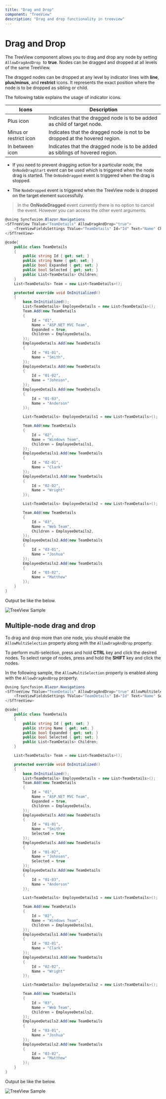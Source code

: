 ```yaml
---
title: "Drag and Drop"
component: "TreeView"
description: "Drag and drop functionality in treeview"
---
```


# Drag and Drop

The TreeView component allows you to drag and drop any node by setting `AllowDragAndDrop` &nbsp;to **true**. Nodes can be dragged and dropped at all levels of the same TreeView.

The dragged nodes can be dropped at any level by indicator lines with **line**, **plus/minus**, and **restrict** icons. It represents the exact position where the node is to be dropped as sibling or child.

The following table explains the usage of indicator icons.

| Icons | Description |
|------|-------------|
| Plus icon | Indicates that the dragged node is to be added as child of target node. |
| Minus or restrict icon |Indicates that the dragged node is not to be dropped at the hovered region. |
| In between icon | Indicates that the dragged node is to be added as siblings of hovered region. |

* If you need to prevent dragging action for a particular node, the `OnNodeDragStart` event can be used which is triggered when the node drag is started. The `OnNodeDragged` event is triggered when the drag is stopped.

* The `NodeDropped` event is triggered when the TreeView node is dropped on the target element successfully.

> In the **OnNodeDragged** event currently there is no option to cancel the event. However you can access the other event arguments.

```csharp
@using Syncfusion.Blazor.Navigations
<SfTreeView TValue="TeamDetails" AllowDragAndDrop="true">
    <TreeViewFieldsSettings TValue="TeamDetails" Id="Id" Text="Name" Child="Children" DataSource="@Team" Expanded="Expanded"></TreeViewFieldsSettings>
</SfTreeView>

@code{
    public class TeamDetails
    {
        public string Id { get; set; }
        public string Name { get; set; }
        public bool Expanded { get; set; }
        public bool Selected { get; set; }
        public List<TeamDetails> Children;
    }
    List<TeamDetails> Team = new List<TeamDetails>();

    protected override void OnInitialized()
    {
        base.OnInitialized();
        List<TeamDetails> EmployeeDetails = new List<TeamDetails>();
        Team.Add(new TeamDetails
        {
            Id = "01",
            Name = "ASP.NET MVC Team",
            Expanded = true,
            Children = EmployeeDetails,
        });
        EmployeeDetails.Add(new TeamDetails
        {
            Id = "01-01",
            Name = "Smith",
        });
        EmployeeDetails.Add(new TeamDetails
        {
            Id = "01-02",
            Name = "Johnson",
        });
        EmployeeDetails.Add(new TeamDetails
        {
            Id = "01-03",
            Name = "Anderson"
        });

        List<TeamDetails> EmployeeDetails1 = new List<TeamDetails>();

        Team.Add(new TeamDetails
        {
            Id = "02",
            Name = "Windows Team",
            Children = EmployeeDetails1,
        });
        EmployeeDetails1.Add(new TeamDetails
        {
            Id = "02-01",
            Name = "Clark"
        });
        EmployeeDetails1.Add(new TeamDetails
        {
            Id = "02-02",
            Name = "Wright"
        });

        List<TeamDetails> EmployeeDetails2 = new List<TeamDetails>();

        Team.Add(new TeamDetails
        {
            Id = "03",
            Name = "Web Team",
            Children = EmployeeDetails2,
        });
        EmployeeDetails2.Add(new TeamDetails
        {
            Id = "03-01",
            Name = "Joshua"
        });
        EmployeeDetails2.Add(new TeamDetails
        {
            Id = "03-02",
            Name = "Matthew"
        });
    }
}

 ```

Output be like the below.

![TreeView Sample](./images/dragdrop.png)

## Multiple-node drag and drop

To drag and drop more than one node, you should enable the `AllowMultiSelection` property along with the `AllowDragAndDrop` property.

To perform multi-selection, press and hold **CTRL** key and click the desired nodes. To select range of nodes, press and hold the **SHIFT** key and click the nodes.

In the following sample,  the `AllowMultiSelection` property is  enabled along with the `AllowDragAndDrop` property.

```csharp
@using Syncfusion.Blazor.Navigations
<SfTreeView TValue="TeamDetails" AllowDragAndDrop="true" AllowMultiSelection="true">
    <TreeViewFieldsSettings TValue="TeamDetails" Id="Id" Text="Name" Selected="Selected" Child="Children" DataSource="@Team" Expanded="Expanded"></TreeViewFieldsSettings>
</SfTreeView>

@code{
    public class TeamDetails
    {
        public string Id { get; set; }
        public string Name { get; set; }
        public bool Expanded { get; set; }
        public bool Selected { get; set; }
        public List<TeamDetails> Children;
    }

    List<TeamDetails> Team = new List<TeamDetails>();

    protected override void OnInitialized()
    {
        base.OnInitialized();
        List<TeamDetails> EmployeeDetails = new List<TeamDetails>();
        Team.Add(new TeamDetails
        {
            Id = "01",
            Name = "ASP.NET MVC Team",
            Expanded = true,
            Children = EmployeeDetails,
        });
        EmployeeDetails.Add(new TeamDetails
        {
            Id = "01-01",
            Name = "Smith",
            Selected = true
        });
        EmployeeDetails.Add(new TeamDetails
        {
            Id = "01-02",
            Name = "Johnson",
            Selected = true
        });
        EmployeeDetails.Add(new TeamDetails
        {
            Id = "01-03",
            Name = "Anderson"
        });

        List<TeamDetails> EmployeeDetails1 = new List<TeamDetails>();

        Team.Add(new TeamDetails
        {
            Id = "02",
            Name = "Windows Team",
            Children = EmployeeDetails1,
        });
        EmployeeDetails1.Add(new TeamDetails
        {
            Id = "02-01",
            Name = "Clark"
        });
        EmployeeDetails1.Add(new TeamDetails
        {
            Id = "02-02",
            Name = "Wright"
        });

        List<TeamDetails> EmployeeDetails2 = new List<TeamDetails>();

        Team.Add(new TeamDetails
        {
            Id = "03",
            Name = "Web Team",
            Children = EmployeeDetails2,
        });
        EmployeeDetails2.Add(new TeamDetails
        {
            Id = "03-01",
            Name = "Joshua"
        });
        EmployeeDetails2.Add(new TeamDetails
        {
            Id = "03-02",
            Name = "Matthew"
        });
    }
}

```

Output be like the below.

![TreeView Sample](./images/multidrag.png)
